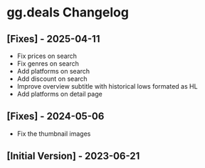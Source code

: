 # gg.deals Changelog

## [Fixes] - 2025-04-11

- Fix prices on search
- Fix genres on search
- Add platforms on search
- Add discount on search
- Improve overview subtitle with historical lows formated as HL
- Add platforms on detail page

## [Fixes] - 2024-05-06

- Fix the thumbnail images

## [Initial Version] - 2023-06-21